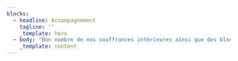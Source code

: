 ```yaml
---
blocks:
  - headline: Accompagnement
    tagline: ''
    _template: hero
  - body: "Bon nombre de nos souffrances intérieures ainsi que des blocages que nous rencontrons dans nos vies proviennent de nos blessures psychologiques - ou blessures de l’âme. Ces blessures sont le **rejet, l’abandon, la trahison, l’humiliation** et **l’injustice**. Elles se sont éveillées dans notre enfance au contact de notre environnement familial, et ont donné lieu à nos comportements dysfonctionnels. De la blessure de rejet découle un comportement fuyant; de celle de l’abandon, un comportement dépendant; de l’humiliation, un comportement masochiste; de la trahison, un comportement contrôlant; et de l’injustice, un comportement rigide.\_\n\nLorsque les situations déclenchent nos blessures, nous adoptons le comportement qui lui correspond dans la tentative légitime mais contre-productive de nous protéger de la souffrance de notre blessure.\_\n\nC’est par la prise de conscience de nos blessures et des croyances qui les entretiennent que nous pouvons (re)devenir enfin nous-même et aborder notre vie avec clarté et enthousiasme.\n\nCet accompagnement, **basé sur la Méthode Ecoute Ton Corps de Lise Bourbeau combinée à la régulation émotionnelle**, s’adapte à chaque personne et à chaque situation. Il permet, selon vos besoins et votre difficulté, de prendre conscience du problème véritable qui se cache derrière chaque situation problématique\_; de découvrir les blessures et les croyances qui vous bloquent\_; de prendre conscience de vos besoins et désirs véritables\_; et d’acquérir les outils qui vous permettront de passer à l’action.\n\n### **Tarif horaire: 55euros/h**\n"
    _template: content
---
```


